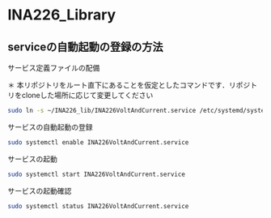 # INA226_Library


## serviceの自動起動の登録の方法

サービス定義ファイルの配備

＊ 本リポジトリをルート直下にあることを仮定としたコマンドです．リポジトリをcloneした場所に応じて変更してください
```bash
sudo ln -s ~/INA226_lib/INA226VoltAndCurrent.service /etc/systemd/system/INA226VoltAndCurrent.service
```

サービスの自動起動の登録
```bash
sudo systemctl enable INA226VoltAndCurrent.service
```

サービスの起動
```bash
sudo systemctl start INA226VoltAndCurrent.service
```

サービスの起動確認
```bash
sudo systemctl status INA226VoltAndCurrent.service
```
